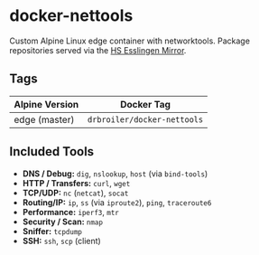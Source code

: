 # docker-nettools

Custom Alpine Linux edge container with networktools.
Package repositories served via the [HS Esslingen Mirror](http://mirror1.hs-esslingen.de/pub/Mirrors/alpine/).

## Tags


| Alpine Version | Docker Tag                           |
| -------------- | ------------------------------------ |
| edge (master)  | `drbroiler/docker-nettools`       |


## Included Tools

- **DNS / Debug:** `dig`, `nslookup`, `host` (via `bind-tools`)  
- **HTTP / Transfers:** `curl`, `wget`  
- **TCP/UDP:** `nc` (`netcat`), `socat`  
- **Routing/IP:** `ip`, `ss` (via `iproute2`), `ping`, `traceroute6`  
- **Performance:** `iperf3`, `mtr`  
- **Security / Scan:** `nmap`  
- **Sniffer:** `tcpdump`  
- **SSH:** `ssh`, `scp` (client)  
